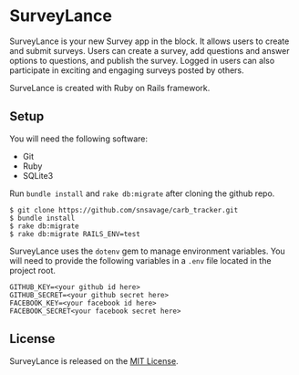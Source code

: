 # SurveyLance

SurveyLance is your new Survey app in the block. It allows users to create and submit surveys.
Users can create a survey, add questions and answer options to questions, and publish the survey.
Logged in users can also participate in exciting and engaging surveys posted by others.

SurveLance is created with Ruby on Rails framework.

## Setup

You will need the following software:

* Git
* Ruby
* SQLite3

Run ```bundle install``` and ```rake db:migrate``` after cloning the github repo.

```
$ git clone https://github.com/snsavage/carb_tracker.git
$ bundle install
$ rake db:migrate
$ rake db:migrate RAILS_ENV=test
```

SurveyLance uses the ```dotenv``` gem to manage environment variables.  You will need to provide the following variables in a ```.env``` file located in the project root.

```
GITHUB_KEY=<your github id here>
GITHUB_SECRET=<your github secret here>
FACEBOOK_KEY=<your facebook id here>
FACEBOOK_SECRET<your facebook secret here>
```

## License

SurveyLance is released on the [MIT License](./LICENSE).
